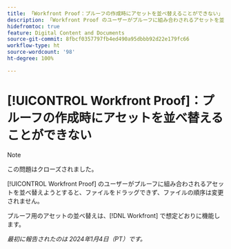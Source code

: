 ```yaml
---
title: 「Workfront Proof：プルーフの作成時にアセットを並べ替えることができない」
description: 「Workfront Proof のユーザーがプルーフに組み合わされるアセットを並べ替えようとすると、ファイルをドラッグできず、ファイルの順序は変更されません。」
hidefromtoc: true
feature: Digital Content and Documents
source-git-commit: 8fbcf0357797fb4ed490a95dbbb92d22e179fc66
workflow-type: ht
source-wordcount: '98'
ht-degree: 100%

---
```



# [!UICONTROL Workfront Proof]：プルーフの作成時にアセットを並べ替えることができない

>[!NOTE]
>
>この問題はクローズされました。

[!UICONTROL Workfront Proof] のユーザーがプルーフに組み合わされるアセットを並べ替えようとすると、ファイルをドラッグできず、ファイルの順序は変更されません。

プルーフ用のアセットの並べ替えは、[!DNL Workfront] で想定どおりに機能します。

_最初に報告されたのは 2024年1月4日（PT）です。_
